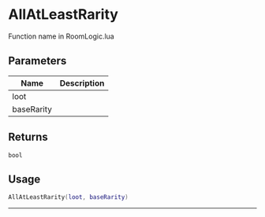 # AllAtLeastRarity

Function name in RoomLogic.lua

## Parameters

| Name       | Description |
| ---------- | ----------- |
| loot       |             |
| baseRarity |             |

## Returns

`bool`

## Usage

```lua
AllAtLeastRarity(loot, baseRarity)
```

---
